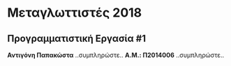 # Μεταγλωττιστές 2018
## Προγραμματιστική Εργασία #1

**Αντιγόνη Παπακώστα** ..συμπληρώστε..
**Α.Μ.: Π2014006** ..συμπληρώστε..



